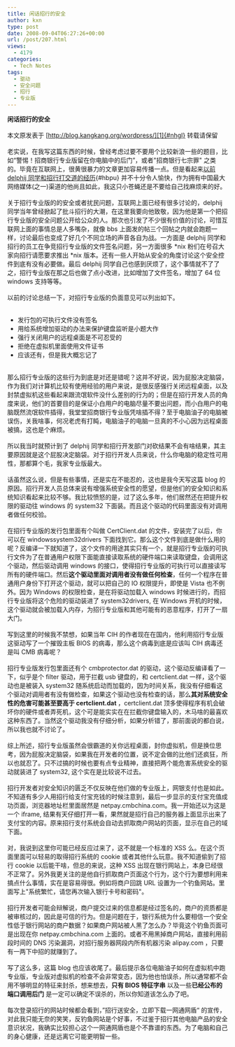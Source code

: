 ```yaml
---
title: 闲话招行的安全
author: kxn
type: post
date: 2008-09-04T06:27:26+00:00
url: /post/207.html
views:
  - 4179
categories:
  - Tech Notes
tags:
  - 驱动
  - 安全问题
  - 招行
  - 专业版
---
```


<b id="n694">闲话招行的安全</b><br id="n6940" /><br id="l27w" />本文原发表于 [http://blog.kangkang.org/wordpress/][1]{#nhgl} 转载请保留<br id="l27w0" /><br id="n6941" />老实说，在我写这篇东西的时候，曾经考虑过要不要用个比较新浪一些的题目，比如“警惕！招商银行专业版留在你电脑中的后门”，或者"招商银行七宗罪" 之类的。毕竟在互联网上，很黄很暴力的文章更加容易传播一点。但是看起来[以前 delphij 同学和招行打交道的经历][2]{#hbpu} 并不十分令人愉快，作为拥有中国最大网络媒体(之一)渠道的他尚且如此，我这只小苍蝇还是不要给自己找麻烦来的好。<br id="p42u" /><br id="p42u0" />关于招行专业版的的安全或者扰民问题，互联网上面已经有很多讨论的，delphij 同学当年曾经掀起了批斗招行的大潮，在这里我要向他致敬，因为他是第一个把招行专业版的安全问题公开给公众的人。那次也引发了不少很有价值的讨论，可惜互联网上面的事情总是人多嘴杂，就像 bbs 上面发的帖三个回帖之内就会跑题一样，讨论最后也变成了好几个不同立场的声音各自为战。一方面是 delphij 同学和招行的员工在争竞招行专业版的文件签名问题，另一方面很多 \*nix 粉们在号召大家向招行请愿要求推出 \*nix 版本。还有一些人开始从安全的角度讨论这个安全控件到底有没有必要做。最后 delphij 同学自己也感到厌烦了，这个事情就不了了之，招行专业版在那之后也做了点小改进，比如增加了文件签名，增加了 64 位 windows 支持等等。<br id="wsrm" /><br id="wsrm0" />以前的讨论总结一下，对招行专业版的负面意见可以列出如下。<br id="tu4j" /><br id="tu4j0" />

<ul id="tu4j1">
  <li id="tu4j2">
    发行包的可执行文件没有签名
  </li>
  <li id="d_80">
    用给系统增加驱动的办法来保护键盘监听是小题大作
  </li>
  <li id="la.3">
    强行关闭用户的远程桌面是不可忍受的
  </li>
  <li id="la.30">
    拒绝在虚拟机里面使用文件证书
  </li>
  <li id="r62l">
    应该还有，但是我大概忘记了<br id="r62l0" />
  </li>
</ul>

<br id="g2ar" /> 那么招行专业版的这些行为到底是对还是错呢？这并不好说，因为屁股决定脑袋，作为我们对计算机比较有使用经验的用户来说，是很反感强行关闭远程桌面，以及封禁虚拟机这些看起来跟流氓软件没什么差别的行为的；但是在招行开发人员的角度来说，他们的首要目的是保证小白用户的电脑尽量不要出问题，而小白用户的电脑既然流氓软件插得，我堂堂招商银行专业版凭啥插不得？至于电脑油子的电脑被误伤，关我啥事，何况老虎有打盹，电脑油子的电脑一旦真的不小心因为远程桌面被搞，这也是个麻烦。<br id="e0ni" /><br id="e0ni0" />所以我当时就预计到了 delphij 同学和招行开发部门对砍结果不会有啥结果，其主要原因就是这个屁股决定脑袋。对于招行开发人员来说，什么你电脑的稳定性可用性，那都算个毛，我家专业版最大。<br id="tw1r" /><br id="tw1r0" />话虽然这么说，但是有些事情，还是实在不能忍的，这也是我今天写这篇 blog 的原因。招行开发人员总体来说有增强系统安全性的愿望，但是他们的安全知识和系统知识看起来比较不够。我比较愤怒的是，过了这么多年，他们居然还在把提升权限的驱动往 windows 的 system32 下面装。而且这个驱动的代码里面没有对调用者做任何校验。<br id="ps6c" /><br id="btvq" />在招行专业版的发行包里面有个叫做 CertClient.dat 的文件，安装完了以后，你可以在 windowssystem32drivers 下面找到它。那么这个文件到底是做什么用的呢？反编译一下就知道了，这个文件的用途其实只有一个，就是招行专业版的可执行文件为了在普通用户权限下面能直接读取系统的硬件端口来读取键盘，会调用这个驱动，然后驱动调用 windows 的接口，使得招行专业版的可执行可以直接读写所有的硬件端口。然后<b id="imb5">这个驱动里面对调用者没有做任何检查</b>，任何一个程序在普通用户身份下打开这个驱动，就可以把自己的 IO 权限提升，即使是 Vista 也不例外。因为 Windows 的权限检查，是在将驱动加载入 windows 时候进行的，而招行专业版将这个危险的驱动装进了 system32drivers, 在 Windows 开机的时候，这个驱动就会被加载入内存，为招行专业版和其他可能有的恶意程序，打开了一扇大门。<br id="or2t" /><br id="s18-" />写到这里的时候我不禁想，如果当年 CIH 的作者现在在国内，他利用招行专业版这驱动写了一个摧毁主板 BIOS 的病毒，那么这个病毒到底是应该叫 CIH 病毒还是叫 CMB 病毒呢？<br id="vbf4" /><br id="s18-0" />招行专业版发行包里面还有个 cmbprotector.dat 的驱动，这个驱动反编译看了一下，似乎是个 filter 驱动，用于拦截 usb 键盘的，和 certclient.dat 一样，这个驱动也是被装入 system32 随系统启动而加载的，因为时间关系，我没有仔细看这个驱动对调用者有没有做检查，如果这个驱动也没有检查的话，那么<b id="a57c">其对系统安全性的危害可能甚至要高于 certclient.dat </b>，certclient.dat 顶多使得程序有机会破坏你的硬件或者弄死机，这个可是能实实在在拦截你键盘输入的，木马啥的最喜欢这种东西了。当然这个驱动我没有仔细分析，如果分析错了，那前面说的都白说，所以我也就不讨论了。<br id="u5-f" /><br id="u5-f0" />综上所述，招行专业版虽然会很霸道的关你远程桌面，封你虚拟机，但是换位思考，因为屁股决定脑袋，如果我在开发者的位置，说不定会做的比他们还疯狂，所以也就忍了。只不过搞的时候也要有点专业精神，直接把两个能危害系统安全的驱动就装进了 system32, 这个实在是比较说不过去。<br id="u5-f1" /><br id="r75j" />招行开发者对安全知识的匮乏不仅反映在他们做的专业版上，网银支付也是如此。不知道有多少人用招行给支付宝充钱的时候注意到，最后一步显示的支付宝充值成功页面，浏览器地址栏里面居然是 netpay.cmbchina.com。我一开始还以为这是一个 iframe, 结果有天仔细打开一看，果然就是招行自己的服务器上面显示出来了支付宝的内容。原来招行支付系统会自动去抓取商户网站的页面，显示在自己的域下面。<br id="h0vv" /><br id="h0vv0" />对，我说到这里你可能已经反应过来了，这不就是一个标准的 XSS 么。在这个页面里面可以轻易的取得招行系统的 cookie 或者其他什么玩意。我不知道偷到了招行 cookie 以后能干啥，但总的来说，这种 XSS 出现在银行网站上，本身已经很不正常了。另外我更关注的是他自行抓取商户页面这个行为，这个行为要想利用来搞点什么事情，实在是容易得很。例如将商户回跳 URL 设置为一个钓鱼网站。里面写上"系统繁忙，请您再次输入银行卡号和密码"。<br id="h0vv1" /><br id="h0vv2" />招行开发者可能会辩解说，商户提交过来的信息都是经过签名的，商户的资质都是被审核过的，因此是可信的行为。但是问题在于，银行系统为什么要相信一个安全性低于银行网站的商户数据？如果商户网站被人黑了怎么办？毕竟这个钓鱼页面可是出现在你 netpay.cmbchina.com 上面的。或者不用黑掉商户网站，直接利用前段时间的 DNS 污染漏洞，对招行服务器网段内所有机器污染 alipay.com ，只要有一两下中招的就赚到了。<br id="lxck" /><br id="leyo" />写了这么多，这篇 blog 也应该收尾了。最后提示各位电脑油子如何在虚拟机中跑专业版，专业版对虚拟机的检查不会非常变态，因为他也怕误杀，所以通常都不会用不够明显的特征来封杀，想来想去，<b id="itj9">只有 BIOS 特征字串</b> 以及一些<b id="itj90">已经公布的端口调用后门</b> 是一定可以确定不误杀的，所以你知道该怎么办了吧。<br id="bz-s" /><br id="bz-s0" />每次登录招行的网站时候都会看到，”招行送安全，立即下载一网通网盾“ 的宣传，对此我只能无奈的笑笑，反钓鱼网站是个好事，不过鉴于招行其他电脑产品的安全意识状况，我确实比较担心这个一网通网盾也是个不靠谱的东西。为了电脑和自己的身心健康，还是远离它可能更明智一些。<br id="leyo0" /><br id="bjfp0" />

[1]: http://blog.kangkang.org/wordpress/ "http://blog.kangkang.org/wordpress/"
[2]: http://mt.delphij.net/cgi-bin/mt/mt-search.cgi?IncludeBlogs=2&search=%E6%8B%9B%E8%A1%8C "以前 delphij 同学和招行打交道的经历"
